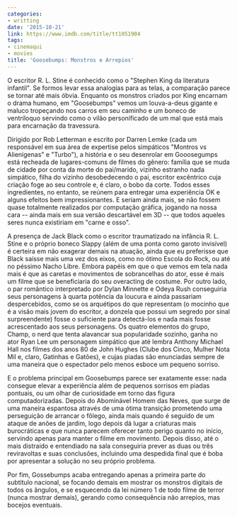 ```yaml
---
categories:
- writting
date: '2015-10-21'
link: https://www.imdb.com/title/tt1051904
tags:
- cinemaqui
- movies
title: 'Goosebumps: Monstros e Arrepios'
---
```


O escritor R. L. Stine é conhecido como o "Stephen King da literatura infantil". Se formos levar essa analogias para as telas, a comparação parece se tornar até mais óbvia. Enquanto os monstros criados por King encarnam o drama humano, em "Goosebumps" vemos um louva-a-deus gigante e maluco tropeçando nos carros em seu caminho e um boneco de ventríloquo servindo como o vilão personificado de um mal que está mais para encarnação da travessura.

Dirigido por Rob Letterman e escrito por Darren Lemke (cada um responsável em sua área de expertise pelos simpáticos "Montros vs Alienígenas" e "Turbo"), a história e o seu desenrolar em Gooosegumps está recheada de lugares-comuns de filmes do gênero: família que se muda de cidade por conta da morte do pai/marido, vizinho estranho nada simpático, filha do vizinho desobedecendo o pai, escritor excêntrico cuja criação foge ao seu controle e, é claro, o bobo da corte. Todos esses ingredientes, no entanto, se reúnem para entregar uma experiência OK e alguns efeitos bem impressionantes. E seriam ainda mais, se não fossem quase totalmente realizados por computação gráfica, jogando na nossa cara -- ainda mais em sua versão descartável em 3D -- que todos aqueles seres nunca existiriam em "carne e osso".

A presença de Jack Black como o escritor traumatizado na infância R. L. Stine e o próprio boneco Slappy (além de uma ponta como garoto invisível) é certeira em não exagerar demais na atuação, ainda que eu preferisse que Black saísse mais uma vez dos eixos, como no ótimo Escola do Rock, ou até no péssimo Nacho Libre. Embora papéis em que o que vemos em tela nada mais é que as caretas e movimentos de sobrancelhas do ator, esse é mais um filme que se beneficiaria do seu overacting de costume. Por outro lado, o par romântico interpretado por Dylan Minnette e Odeya Rush conseguiria seus personagens à quarta potência da loucura e ainda passariam despercebidos, como se os arquétipos do que representam (o mocinho que é a visão mais jovem do escritor, a donzela que possui um segredo por sinal surpreendente) fosse o suficiente para detectá-los e nada mais fosse acrescentado aos seus personagens. Os quatro elementos do grupo, Champ, o nerd que tenta alavancar sua popularidade sozinho, ganha no ator Ryan Lee um personagem simpático que até lembra Anthony Michael Hall nos filmes dos anos 80 de John Hughes (Clube dos Cinco, Mulher Nota Mil e, claro, Gatinhas e Gatões), e cujas piadas são enunciadas sempre de uma maneira que o espectador pelo menos esboce um pequeno sorriso.

E o problema principal em Goosebumps parece ser exatamente esse: nada consegue elevar a experiência além de pequenos sorrisos em piadas pontuais, ou um olhar de curiosidade em torno das figura computadorizadas. Depois do Abominável Homem das Neves, que surge de uma maneira espantosa através de uma ótima transição prometendo uma perseguição de arrancar o fôlego, ainda mais quando é seguido de um ataque de anões de jardim, logo depois dá lugar a criaturas mais burocráticas e que nunca parecem oferecer tanto perigo quanto no início, servindo apenas para manter o filme em movimento. Depois disso, até o mais distraído e entendiado na sala conseguiria prever as duas ou três reviravoltas e suas conclusões, incluindo uma despedida final que é boba por apresentar a solução no seu próprio problema.

Por fim, Gossebumps acaba entregando apenas a primeira parte do subtítulo nacional, se focando demais em mostrar os monstros digitais de todos os ângulos, e se esquecendo da lei número 1 de todo filme de terror (nunca mostrar demais), gerando como consequência não arrepios, mas bocejos eventuais.